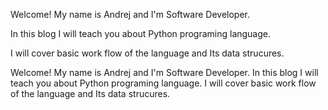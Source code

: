 Welcome! My name is Andrej and I'm  Software Developer.

In this blog I will teach you about Python programing language. 

I will cover basic work flow of the language and Its data strucures. 



<p style="text-align: left">
  
  Welcome! My name is Andrej and I'm  Software Developer.
  In this blog I will teach you about Python programing language. 
  I will cover basic work flow of the language and Its data strucures.

</p>
